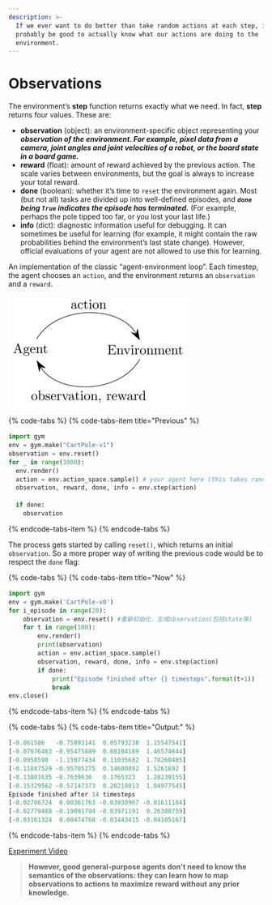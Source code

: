 ```yaml
---
description: >-
  If we ever want to do better than take random actions at each step, it’d
  probably be good to actually know what our actions are doing to the
  environment.
---
```


# Observations

The environment’s **step** function returns exactly what we need. In fact, **step** returns four values. These are:

* **observation** \(object\): an environment-specific object representing your _**observation of the environment. For example, pixel data from a camera, joint angles and joint velocities of a robot, or the board state in a board game.**_
* **reward** \(float\): amount of reward achieved by the previous action. The scale varies between environments, but the goal is always to increase your total reward.
* **done** \(boolean\): whether it’s time to `reset` the environment again. Most \(but not all\) tasks are divided up into well-defined episodes, and _**`done` being `True` indicates the episode has terminated.**_ \(For example, perhaps the pole tipped too far, or you lost your last life.\)
* **info** \(dict\): diagnostic information useful for debugging. It can sometimes be useful for learning \(for example, it might contain the raw probabilities behind the environment’s last state change\). However, official evaluations of your agent are not allowed to use this for learning. 

An implementation of the classic “agent-environment loop”. Each timestep, the agent chooses an `action`, and the environment returns an `observation` and a `reward`.

![](../../.gitbook/assets/aeloop-138c89d44114492fd02822303e6b4b07213010bb14ca5856d2d49d6b62d88e53.svg)

{% code-tabs %}
{% code-tabs-item title="Previous" %}
```python
import gym
env = gym.make("CartPole-v1")
observation = env.reset()
for _ in range(1000):
  env.render()
  action = env.action_space.sample() # your agent here (this takes random actions)
  observation, reward, done, info = env.step(action)

  if done:
    observation
```
{% endcode-tabs-item %}
{% endcode-tabs %}

The process gets started by calling `reset()`, which returns an initial `observation`. So a more proper way of writing the previous code would be to respect the `done` flag:

{% code-tabs %}
{% code-tabs-item title="Now" %}
```python
import gym
env = gym.make('CartPole-v0')
for i_episode in range(20):
    observation = env.reset() #重新初始化，生成observation(包括state等)
    for t in range(100):
        env.render()
        print(observation)
        action = env.action_space.sample()
        observation, reward, done, info = env.step(action)
        if done:
            print("Episode finished after {} timesteps".format(t+1))
            break
env.close()
```
{% endcode-tabs-item %}
{% endcode-tabs %}

{% code-tabs %}
{% code-tabs-item title="Output:" %}
```python
[-0.061586   -0.75893141  0.05793238  1.15547541]
[-0.07676463 -0.95475889  0.08104189  1.46574644]
[-0.0958598  -1.15077434  0.11035682  1.78260485]
[-0.11887529 -0.95705275  0.14600892  1.5261692 ]
[-0.13801635 -0.7639636   0.1765323   1.28239155]
[-0.15329562 -0.57147373  0.20218013  1.04977545]
Episode finished after 14 timesteps
[-0.02786724  0.00361763 -0.03938967 -0.01611184]
[-0.02779488 -0.19091794 -0.03971191  0.26388759]
[-0.03161324  0.00474768 -0.03443415 -0.04105167]
```
{% endcode-tabs-item %}
{% endcode-tabs %}

[Experiment Video](http://s3-us-west-2.amazonaws.com/rl-gym-doc/cartpole-yes-reset.mp4)

> **However, good general-purpose agents don't need to know the semantics of the observations: they can learn how to map observations to actions to maximize reward without any prior knowledge.**

